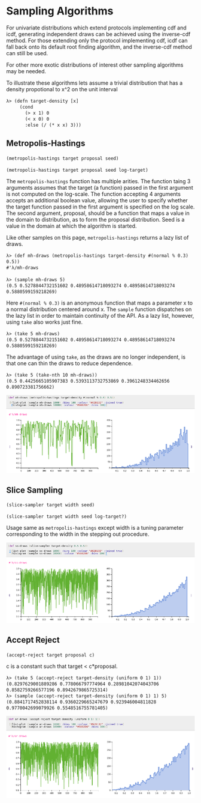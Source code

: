 # Sampling Algorithms
For univariate distributions which extend protocols implementing cdf and icdf, generating independent draws can be achieved using the inverse-cdf method. For those extending only the protocol implementing cdf, icdf can fall back onto its default root finding algorithm, and the inverse-cdf method can still be used.

For other more exotic distributions of interest other sampling algorithms may be needed.

To illustrate these algorithms lets assume a trivial distribution that has a density propotional to x^2 on the unit interval

```
λ> (defn target-density [x]
     (cond
       (> x 1) 0
       (< x 0) 0
       :else (/ (* x x) 3)))
```


## Metropolis-Hastings
`(metropolis-hastings target proposal seed)`

`(metropolis-hastings target proposal seed log-target)`

The `metropolis-hastings` function has multiple arities. The function taing 3 arguments assumes that the target (a function) passed in the first argument is not computed on the log-scale. The function accepting 4 arguments accepts an additional boolean value, allowing the user to specify whether the target function passed in the first argument is specified on the log scale. The second argument, proposal, should be a function that maps a value in the domain to distribution, as to form the proposal distribution. Seed is a value in the domain at which the algorithm is started.

Like other samples on this page, `metropolis-hastings` returns a lazy list of draws.
```
λ> (def mh-draws (metropolis-hastings target-density #(normal % 0.3) 0.5))
#'λ/mh-draws

λ> (sample mh-draws 5)
(0.5 0.5278844732151602 0.48958614718093274 0.48958614718093274 0.5880599159218269)
```
Here `#(normal % 0.3)` is an anonymous function that maps a parameter x to a normal distribution centered around x.
The `sample` function dispatches on the lazy list in order to maintain continuity of the API. As a lazy list, however, using `take` also works just fine.
```
λ> (take 5 mh-draws)
(0.5 0.5278844732151602 0.48958614718093274 0.48958614718093274 0.5880599159218269)
```
The advantage of using `take`, as the draws are no longer independent,
is that one can thin the draws to reduce dependence.
```
λ> (take 5 (take-nth 10 mh-draws))
(0.5 0.4425665105907383 0.5393113732753869 0.3961248334462656 0.890723381756662)
```

![metropolis-hastings](images/metropolis-hastings.png)


## Slice Sampling
`(slice-sampler target width seed)`

`(slice-sampler target width seed log-target?)`

Usage same as `metropolis-hastings` except width is a tuning parameter
corresponding to the width in the stepping out procedure.

![slice sampling](images/slice-sampler.png)

## Accept Reject
`(accept-reject target proposal c)`

c is a constant such that target < c*proposal.

```
λ> (take 5 (accept-reject target-density (uniform 0 1) 1))
(0.8297629001889286 0.778066797774964 0.28981042074043706 0.8582759266577196 0.8942679865725314)
λ> (sample (accept-reject target-density (uniform 0 1) 1) 5)
(0.8841717452838114 0.9360229665247679 0.923946004811828 0.9770042699079926 0.5548516755781405)
```

![accept reject](images/accept-reject.png)
